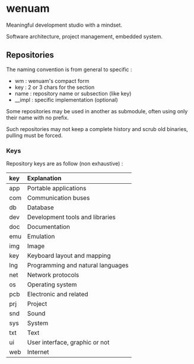 # wenuam

Meaningful development studio with a mindset.

Software architecture, project management, embedded system.

## Repositories

The naming convention is from general to specific :
* wm : wenuam's compact form
* key : 2 or 3 chars for the section
* name : repository name or subsection (like key)
* __impl : specific implementation (optional)

Some repositories may be used in another as submodule, often using only their name with no prefix.

Such repositories may not keep a complete history and scrub old binaries, pulling must be forced.

### Keys

Repository keys are as follow (non exhaustive) :

| key	| Explanation						|
| :---	| :---								|
| app	| Portable applications				|
| com	| Communication buses				|
| db	| Database							|
| dev	| Development tools and libraries	|
| doc	| Documentation						|
| emu	| Emulation							|
| img	| Image 							|
| key	| Keyboard layout and mapping		|
| lng	| Programming and natural languages	|
| net	| Network protocols					|
| os	| Operating system					|
| pcb	| Electronic and related			|
| prj	| Project							|
| snd	| Sound								|
| sys	| System							|
| txt	| Text								|
| ui	| User interface, graphic or not	|
| web	| Internet							|
